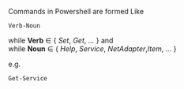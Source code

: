 Commands in Powershell are formed Like
```
Verb-Noun
```
while __Verb__ &isin; { _Set_, _Get_, _..._ } and  
while __Noun__ &isin; { _Help_, _Service_, _NetAdapter_,_Item_, _..._ }  
  
e.g.
```
Get-Service
```